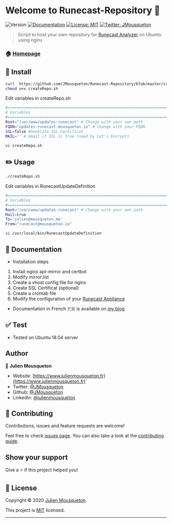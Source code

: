 # Welcome to Runecast-Repository 👋
![Version](https://img.shields.io/badge/version-2.0-blue.svg?cacheSeconds=2592000)
[![Documentation](https://img.shields.io/badge/documentation-yes-brightgreen.svg)](https://www.julienmousqueton.fr/creer-son-repository-runecast-analyzer)
[![License: MIT](https://img.shields.io/badge/License-MIT-yellow.svg)](https://github.com/JMousqueton/Runecast-Repository/blob/master/LICENSE)
[![Twitter: JMousqueton](https://img.shields.io/twitter/follow/JMousqueton.svg?style=social)](https://twitter.com/JMousqueton)

> Script to host your own repository for [Runecast Analyzer](https://www.runecast.com) on Ubuntu using nginx

### 🏠 [Homepage](https://www.runecast.com)

## :electric_plug: Install

```sh
curl  https://github.com/JMousqueton/Runecast-Repository/blob/master/createRepo.sh
chmod u+x createRepo.sh
```

Edit variables in createRepo.sh

```sh
#==============================================================================
# Variables
#==============================================================================
Root="/var/www/updates-runecast" # Change with your own path
FQDN="updates-runecast.mousqueton.io" # Change with your FQDN
SSL=false #Generate SSL Certificat
MAIL='' # Email if SSL is true (need by Let's Encrypt)
```


```sh
vi createRepo.sh
```

## :pencil2: Usage

```sh
./createRepo.sh
```

Edit variables in RunecastUpdateDefinition

```sh
#==============================================================================
# Variables
#==============================================================================
Root="/var/www/updates-runecast" # Change with your own path
Mail=true
To='julien@mousqueton.me'
From="runecast@mousqueton.io"
```


```sh
vi /usr/local/bin/RunecastUpdateDefinition
```

## :blue_book: Documentation

-   Installation steps

1.  Install nginx apt-mirror and certbot
2.  Modify mirror.list
3.  Create a vhost config file for nginx
4.  Create SSL Certificat (optional)
5.  Create a crontab file
7.  Modify the configuration of your [Runecast Appliance](https://www.runecast.com)

-   Documentation in French 🇫🇷 is available on [my blog](https://www.julienmousqueton.fr/creer-son-repository-runecast-analyzer)

## :white_check_mark: Test

-   Tested on Ubuntu 18.04 server

## Author

👤 **Julien Mousqueton**

*   Website: [https://www.julienmousqueton.fr](https://www.julienmousqueton.fr)
*   Twitter: [@JMousqueton](https://twitter.com/JMousqueton)
*   Github: [@JMousqueton](https://github.com/jmousqueton)
*   LinkedIn: [@julienmousqueton](https://linkedin.com/in/julienmousqueton)

## 🤝 Contributing

Contributions, issues and feature requests are welcome!

Feel free to check [issues page](https://github.com/JMousqueton/Runecast-Repository/issues). You can also take a look at the [contributing guide](https://github.com/JMousqueton/Runecast-Repository/blob/master/CONTRIBUTING.md).

## Show your support

Give a ⭐️ if this project helped you!

## 📝 License

Copyright © 2020 [Julien Mousqueton](https://github.com/JMousqueton).

This project is [MIT](https://github.com/JMousqueton/Runecast-Repository/blob/master/LICENSE) licensed.

***
